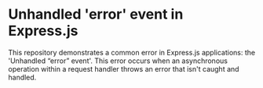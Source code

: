 # Unhandled 'error' event in Express.js

This repository demonstrates a common error in Express.js applications: the 'Unhandled “error” event'. This error occurs when an asynchronous operation within a request handler throws an error that isn't caught and handled.